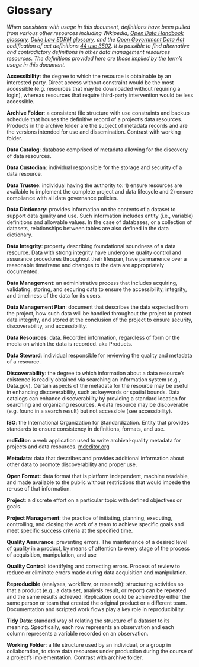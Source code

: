 # Glossary

_When consistent with usage in this document, definitions have been pulled from various other resources including Wikipedia,_ [_Open Data Handbook glossary_](http://opendatahandbook.org/glossary/en/)_,_ [_Duke Law EDRM glossary_](https://www.edrm.net/collections/edrmglossary/)_, and the_ [_Open Government Data Act_](https://www.congress.gov/bill/115th-congress/house-bill/4174/text#toc-H8E449FBAEFA34E45A6F1F20EFB13ED95) _codification of act definitions_ [_44 usc 3502_](https://uscode.house.gov/view.xhtml?req=granuleid:USC-prelim-title44-section3502&num=0&edition=prelim)_. It is possible to find alternative and contradictory definitions in other data management resources resources. The definitions provided here are those implied by the term’s usage in this document._

**Accessibility**: the degree to which the resource is obtainable by an interested party. Direct access without constraint would be the most accessible \(e.g. resources that may be downloaded without requiring a login\), whereas resources that require third-party intervention would be less accessible. 

**Archive Folder**: a consistent file structure with use constraints and backup schedule that houses the definitive record of a project’s data resources. Products in the archive folder are the subject of metadata records and are the versions intended for use and dissemination. Contrast with working folder.

**Data Catalog**: database comprised of metadata allowing for the discovery of data resources.

**Data Custodian**: individual responsible for the storage and security of a data resource.

**Data Trustee**: individual having the authority to: 1\) ensure resources are available to implement the complete project and data lifecycle and 2\) ensure compliance with all data governance policies.

**Data Dictionary**: provides information on the contents of a dataset to support data quality and use. Such information includes entity \(i.e., variable\) definitions and allowable values. In the case of databases, or a collection of datasets, relationships between tables are also defined in the data dictionary.

**Data Integrity**: property describing foundational soundness of a data resource. Data with strong integrity have undergone quality control and assurance procedures throughout their lifespan, have permanence over a reasonable timeframe and changes to the data are appropriately documented.

**Data Management**: an administrative process that includes acquiring, validating, storing,  and securing data to ensure the accessibility, integrity, and timeliness of the data for its users.

**Data Management Plan**: document that describes the data expected from the project, how such data will be handled throughout the project to protect data integrity, and stored at the conclusion of the project to ensure security, discoverability, and accessibility.

**Data Resources**: data. Recorded information, regardless of form or the media on which the data is recorded. aka Products.

**Data Steward**: individual responsible for reviewing the quality and metadata of a resource.

**Discoverability**: the degree to which  information about a data resource’s existence is readily obtained via searching an information system \(e.g., Data.gov\). Certain aspects of the metadata for the resource may be useful in enhancing discoverability, such as keywords or spatial bounds. Data catalogs can enhance discoverability by providing a standard location for searching and organizing resources. A data resource may be discoverable \(e.g. found in a search result\) but not accessible \(see accessibility\).

**ISO**: the International Organization for Standardization. Entity that provides standards to ensure consistency in definitions, formats, and use.

**mdEditor**: a web application used to write archival-quality metadata for projects and data resources. [mdeditor.org](https://www.mdeditor.org/)

**Metadata**: data that describes and provides additional information about other data to promote discoverability and proper use.

**Open Format**: data format that is platform independent, machine readable, and made available to the public without restrictions that would impede the re-use of that information.

**Project**: a discrete effort on a particular topic with defined objectives or goals.

**Project Management**: the practice of initiating, planning, executing, controlling, and closing the work of a team to achieve specific goals and meet specific success criteria at the specified time. 

**Quality Assurance**: preventing errors. The maintenance of a desired level of quality in a product, by means of attention to every stage of the process of acquisition, manipulation, and use

**Quality Control**: identifying and correcting errors. Process of review to reduce or eliminate errors made during data acquisition and manipulation.

**Reproducible** \(analyses, workflow, or research\): structuring activities so that a product \(e.g., a data set, analysis result, or report\) can be repeated and the same results achieved. Replication could be achieved by either the same person or team that created the original product or a different team. Documentation and scripted work flows play a key role in reproducibility.   

**Tidy Data**: standard way of relating the structure of a dataset to its meaning. Specifically, each row represents an observation and each column represents a variable recorded on an observation.

**Working Folder**: a file structure used by an individual, or a group in collaboration, to store data resources under production during the course of a project’s implementation. Contrast with archive folder.  


